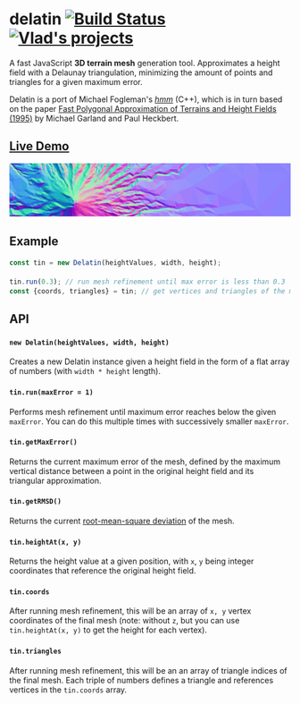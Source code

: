 # delatin [![Build Status](https://travis-ci.com/mapbox/delatin.svg?branch=master)](https://travis-ci.com/mapbox/delatin) [![Vlad's projects](https://img.shields.io/badge/simply-awesome-brightgreen.svg)](https://github.com/mourner/projects)

A fast JavaScript **3D terrain mesh** generation tool. Approximates a height field with a Delaunay triangulation, minimizing the amount of points and triangles for a given maximum error.

Delatin is a port of Michael Fogleman's [*hmm*](https://github.com/fogleman/hmm) (C++), which is in turn based on the paper [Fast Polygonal Approximation of Terrains and Height Fields (1995)](http://mgarland.org/files/papers/scape.pdf) by Michael Garland and Paul Heckbert.

## [Live Demo](https://mapbox.github.io/delatin/)

[![](delatin.png)](https://mapbox.github.io/delatin/)

## Example

```js
const tin = new Delatin(heightValues, width, height);

tin.run(0.3); // run mesh refinement until max error is less than 0.3
const {coords, triangles} = tin; // get vertices and triangles of the mesh
````

## API

#### `new Delatin(heightValues, width, height)`

Creates a new Delatin instance given a height field in the form of a flat array of numbers (with `width * height` length).

#### `tin.run(maxError = 1)`

Performs mesh refinement until maximum error reaches below the given `maxError`. You can do this multiple times with successively smaller `maxError`.

#### `tin.getMaxError()`

Returns the current maximum error of the mesh, defined by the maximum vertical distance between a point in the original height field and its triangular approximation.

#### `tin.getRMSD()`

Returns the current [root-mean-square deviation](https://en.wikipedia.org/wiki/Root-mean-square_deviation) of the mesh.

#### `tin.heightAt(x, y)`

Returns the height value at a given position, with `x`, `y` being integer coordinates that reference the original height field.

#### `tin.coords`

After running mesh refinement, this will be an array of `x, y` vertex coordinates of the final mesh (note: without `z`, but you can use `tin.heightAt(x, y)` to get the height for each vertex).

#### `tin.triangles`

After running mesh refinement, this will be an an array of triangle indices of the final mesh. Each triple of numbers defines a triangle and references vertices in the `tin.coords` array.
